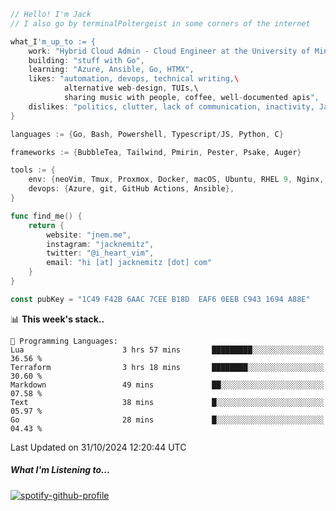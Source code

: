 ```go
// Hello! I'm Jack
// I also go by terminalPoltergeist in some corners of the internet

what_I'm_up_to := {
    work: "Hybrid Cloud Admin - Cloud Engineer at the University of Minnesota",
    building: "stuff with Go",
    learning: "Azure, Ansible, Go, HTMX",
    likes: "automation, devops, technical writing,\
            alternative web-design, TUIs,\
            sharing music with people, coffee, well-documented apis",
    dislikes: "politics, clutter, lack of communication, inactivity, Java",
}

languages := {Go, Bash, Powershell, Typescript/JS, Python, C}

frameworks := {BubbleTea, Tailwind, Pmirin, Pester, Psake, Auger}

tools := {
    env: {neoVim, Tmux, Proxmox, Docker, macOS, Ubuntu, RHEL 9, Nginx, DigitalOcean, Cloudflare},
    devops: {Azure, git, GitHub Actions, Ansible},
}

func find_me() {
    return {
        website: "jnem.me",
        instagram: "jacknemitz",
        twitter: "@i_heart_vim",
        email: "hi [at] jacknemitz [dot] com"
    }
}

const pubKey = "1C49 F42B 6AAC 7CEE B18D  EAF6 0EEB C943 1694 A88E"
```

<!--START_SECTION:waka-->
📊 **This week's stack..** 

```text
💬 Programming Languages: 
Lua                      3 hrs 57 mins       █████████░░░░░░░░░░░░░░░░   36.56 % 
Terraform                3 hrs 18 mins       ████████░░░░░░░░░░░░░░░░░   30.60 % 
Markdown                 49 mins             ██░░░░░░░░░░░░░░░░░░░░░░░   07.58 % 
Text                     38 mins             █░░░░░░░░░░░░░░░░░░░░░░░░   05.97 % 
Go                       28 mins             █░░░░░░░░░░░░░░░░░░░░░░░░   04.43 % 
```


 Last Updated on 31/10/2024 12:20:44 UTC
<!--END_SECTION:waka-->

##### What I'm Listening to...

[![spotify-github-profile](https://jnem.me/listening-item?maxAge=2592000)](https://jnem.me/listening)
